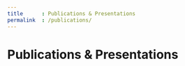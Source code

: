 ```yaml
---
title      : Publications & Presentations
permalink  : /publications/
---
```

<main id=main class=publications-page>
  <h1 class=page-title>Publications &amp; Presentations</h1>
</main>
